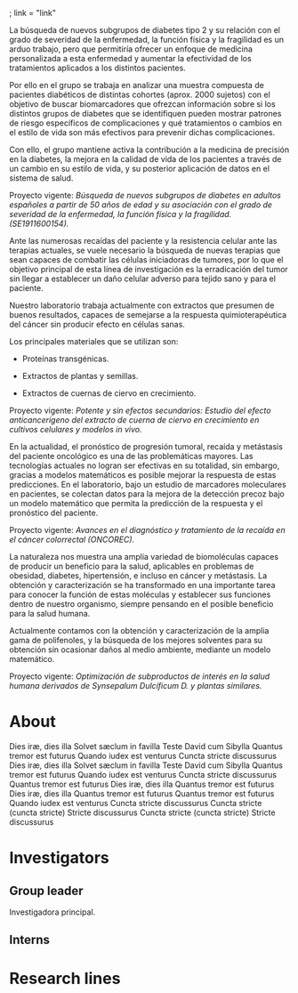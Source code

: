 <Research title="IDENTIFICACIÓN DE FACTORES DE RIESGO PARA PACIENTES DIABETICOS" img="lab.jpg">; link = "link"

La búsqueda de nuevos subgrupos de diabetes tipo 2 y su relación con el grado de severidad de la enfermedad, la función física y la fragilidad es un arduo trabajo, pero que permitiría ofrecer un enfoque de medicina personalizada a esta enfermedad y aumentar la efectividad de los tratamientos aplicados a los distintos pacientes. 

Por ello en el grupo se trabaja en analizar una muestra compuesta de pacientes diabéticos de distintas cohortes (aprox. 2000 sujetos) con el objetivo de buscar biomarcadores que ofrezcan información sobre si los distintos grupos de diabetes que se identifiquen pueden mostrar patrones de riesgo específicos de complicaciones y qué tratamientos o cambios en el estilo de vida son más efectivos para prevenir dichas complicaciones. 

Con ello, el grupo mantiene activa la contribución a la medicina de precisión en la diabetes, la mejora en la calidad de vida de los pacientes a través de un cambio en su estilo de vida, y su posterior aplicación de datos en el sistema de salud.

Proyecto vigente: *Búsqueda de nuevos subgrupos de diabetes en adultos españoles a partir de 50 años de edad y su asociación con el grado de severidad de la enfermedad, la función física y la fragilidad. (SE1911600154).*

</Research>
<Research title="NUEVAS TERAPIAS PARA EL CÁNCER">

Ante las numerosas recaídas del paciente y la resistencia celular ante las terapias actuales, se vuele necesario la búsqueda de nuevas terapias que sean capaces de combatir las células iniciadoras de tumores, por lo que el objetivo principal de esta línea de investigación es la erradicación del tumor sin llegar a establecer un daño celular adverso para tejido sano y para el paciente.

Nuestro laboratorio trabaja actualmente con extractos que presumen de buenos resultados, capaces de semejarse a la respuesta quimioterapéutica del cáncer sin producir efecto en células sanas.

Los principales materiales que se utilizan son:

- Proteínas transgénicas.

- Extractos de plantas y semillas.

- Extractos de cuernas de ciervo en crecimiento.

Proyecto vigente: *Potente y sin efectos secundarios: Estudio del efecto anticancerígeno del extracto de cuerna de ciervo en crecimiento en cultivos celulares y modelos in vivo.*

</Research>
<Research title="DETECCIÓN DE LA RECAÍDA DEL PACIENTE ONCOLÓGICO">

En la actualidad, el pronóstico de progresión tumoral, recaída y metástasis del paciente oncológico es una de las problemáticas mayores. Las tecnologías actuales no logran ser efectivas en su totalidad, sin embargo, gracias a
modelos matemáticos es posible mejorar la respuesta de estas predicciones. En el laboratorio, bajo un estudio de marcadores moleculares en pacientes, se colectan datos para la mejora de la
detección precoz bajo un modelo matemático que permita la predicción de la respuesta y el pronóstico del paciente.

Proyecto vigente: *Avances en el diagnóstico y tratamiento de la recaída en el cáncer colorrectal (ONCOREC).*

</Research>
<Research title="EXTRACCIÓN Y CARACTERIZACIÓN DE BIOMOLÉCULAS DE INTERÉS">

La naturaleza nos muestra una amplia variedad de biomoléculas capaces de producir un beneficio para la salud, aplicables en problemas de obesidad, diabetes, hipertensión, e incluso en cáncer y metástasis. La obtención y caracterización se ha transformado en una importante tarea para conocer la función de estas moléculas y establecer sus funciones dentro de nuestro organismo, siempre pensando en el posible beneficio para la salud humana. 

Actualmente contamos con la obtención y caracterización de la amplia gama de polifenoles, y la búsqueda de los mejores solventes para su obtención sin ocasionar daños al medio ambiente, mediante un modelo matemático. 

Proyecto vigente: *Optimización de subproductos de interés en la salud humana derivados de Synsepalum Dulcíficum D. y plantas similares.*
<div id="about"></div>

# About 
Dies iræ, dies illa
Solvet sæclum in favilla
Teste David cum Sibylla
Quantus tremor est futurus
Quando iudex est venturus
Cuncta stricte discussurus
Dies iræ, dies illa
Solvet sæclum in favilla
Teste David cum Sibylla
Quantus tremor est futurus
Quando iudex est venturus
Cuncta stricte discussurus
Quantus tremor est futurus
Dies iræ, dies illa
Quantus tremor est futurus
Dies iræ, dies illa
Quantus tremor est futurus
Quantus tremor est futurus
Quando iudex est venturus
Cuncta stricte discussurus
Cuncta stricte (cuncta stricte)
Stricte discussurus
Cuncta stricte (cuncta stricte)
Stricte discussurus

<div id="investigators"></div>

# Investigators
## Group leader

<Person  name="Carmen Ramírez Castillejo" photo="person.png">Investigadora principal.
## Interns

<Person name="Nicolás Alegría-Aravena"></Person>
<Person name="Josefa Quiroz Troncoso"></Person>
<Person name="Raquel González Martos"></Person>
<Person name="Marta Sánchez Díez"></Person>
<Person name="Óscar Pérez Camacho"></Person>
<Person name="Óscar Pérez Camacho"></Person>
<Person name="Óscar Pérez Camacho"></Person>
<Person name="Óscar Pérez Camacho"></Person>
<Person name="Óscar Pérez Camacho"></Person>
<Person name="Óscar Pérez Camacho"></Person>
<Person name="Óscar Pérez Camacho"></Person>
<Person name="Óscar Pérez Camacho"></Person>
<Person name="Óscar Pérez Camacho"></Person>

<div id="projects"></div>

# Research lines



